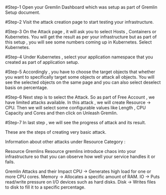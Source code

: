 #Step-1 
Open your Gremlin Dashboard which was setup as part of Gremlin Setup document.

#Step-2
Visit the attack creation page to start testing your infrastructure.

#Step-3
On the Attack page , it will ask you to select Hosts , Containers or Kubernetes. You will get the result as per your infrastructure but as part of this setup ,
you will see some numbers coming up in Kubernetes. Select Kubernetes.

#Step-4
Under Kubernetes , select your application namespace that you created as part of application setup.

#Step-5
Accordingly , you have to choose the target objects that whether you want to specifically target some objects or attack all objects.
You will see the selected objects on the same page and you can also select deselect basis on percentage.

#Step-6
Next step is to select the Attack. So as part of Free Account , we have limited attacks available. In this attack , we will create Resource -> CPU.
Then we will select some configurable values like Length , CPU Capacity and Cores and then click on Unleash Gremlin.

#Step-7 
In last step , we will see the progress of attack and its result.

These are the steps of creating very basic attack.

Information about other attacks under Resource Category :

Resource Gremlins
Resource gremlins introduce chaos into your infrastructure so that you can observe how well your service handles it or fails.

Gremlin Attacks and their Impact
CPU	-> Generates high load for one or more CPU cores.
Memory -> Allocates a specific amount of RAM.
IO -> Puts read/write pressure on I/O devices such as hard disks.
Disk -> Writes files to disk to fill it to a specific percentage.

 


